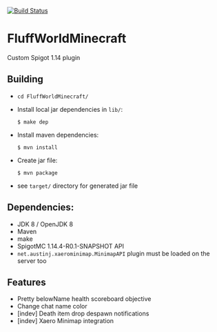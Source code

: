 [![Build Status](https://travis-ci.org/au5ton/FluffWorldMinecraft.svg?branch=master)](https://travis-ci.org/au5ton/FluffWorldMinecraft)

# FluffWorldMinecraft
Custom Spigot 1.14 plugin

## Building
- `cd FluffWorldMinecraft/`
- Install local jar dependencies in `lib/`: 

    `$ make dep`
- Install maven dependencies:

    `$ mvn install`
- Create jar file:

    `$ mvn package`
- see `target/` directory for generated jar file

## Dependencies:
- JDK 8 / OpenJDK 8
- Maven
- make
- SpigotMC 1.14.4-R0.1-SNAPSHOT API
- `net.austinj.xaerominimap.MinimapAPI` plugin must be loaded on the server too


## Features
- Pretty belowName health scoreboard objective
- Change chat name color
- [indev] Death item drop despawn notifications
- [indev] Xaero Minimap integration
